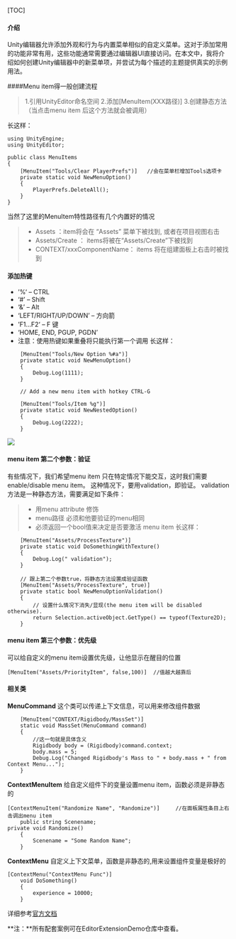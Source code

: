 [TOC]



#### 介绍

Unity编辑器允许添加外观和行为与内置菜单相似的自定义菜单。这对于添加常用的功能非常有用，这些功能通常需要通过编辑器UI直接访问。在本文中，我将介绍如何创建Unity编辑器中的新菜单项，并尝试为每个描述的主题提供真实的示例用法。

####Menu item得一般创建流程
> 1.引用UnityEditor命名空间
> 2.添加[MenuItem(XXX路径)]
> 3.创建静态方法（当点击menu item 后这个方法就会被调用）

长这样：
```
using UnityEngine;
using UnityEditor;
 
public class MenuItems
{
    [MenuItem("Tools/Clear PlayerPrefs")]   //会在菜单栏增加Tools选项卡
    private static void NewMenuOption()
    {
        PlayerPrefs.DeleteAll();
    }
}
```
当然了这里的MenuItem特性路径有几个内置好的情况
>* Assets ：item将会在 “Assets” 菜单下被找到, 或者在项目视图右击
>* Assets/Create ： items将被在“Assets/Create”下被找到
>* CONTEXT/xxxComponentName： items 将在组建面板上右击时被找到

#### 添加热键

 *    ’%‘ – CTRL
 *    ‘#’ – Shift
 *    ‘&’ – Alt
 *    ‘LEFT/RIGHT/UP/DOWN’ – 方向箭
 *    ’F1…F2‘ – F 键
 *    ‘HOME, END, PGUP, PGDN’
 *    注意：使用热键如果重叠将只能执行第一个调用
    长这样：
```
	[MenuItem("Tools/New Option %#a")]
    private static void NewMenuOption()
    {
        Debug.Log(1111);
    }

    // Add a new menu item with hotkey CTRL-G

    [MenuItem("Tools/Item %g")]
    private static void NewNestedOption()
    {
        Debug.Log(2222);
    }
```
![](https://upload-images.jianshu.io/upload_images/3806085-0144e439ca48b7a8.png?imageMogr2/auto-orient/strip%7CimageView2/2/w/1240)

#### menu item 第二个参数：验证
有些情况下，我们希望menu item 只在特定情况下能交互，这时我们需要enable/disable menu item。
这种情况下，要用validation，即验证。
validation方法是一种静态方法，需要满足如下条件：

> * 用menu attribute 修饰 
> * menu路径 必须和他要验证的menu相同 
> * 必须返回一个bool值来决定是否要激活 menu item
>   长这样：
```
	[MenuItem("Assets/ProcessTexture")]
    private static void DoSomethingWithTexture()
    {
        Debug.Log(" validation");
    }

    // 跟上第二个参数true，将静态方法设置成验证函数
    [MenuItem("Assets/ProcessTexture", true)]
    private static bool NewMenuOptionValidation()
    {
        // 设置什么情况下消失/显现(the menu item will be disabled otherwise).
        return Selection.activeObject.GetType() == typeof(Texture2D);
    }
```
#### menu item 第三个参数：优先级
可以给自定义的menu item设置优先级，让他显示在醒目的位置

```
[MenuItem("Assets/PriorityItem", false,100)]  //值越大越靠后
```



#### 相关类
**MenuCommand**
这个类可以传递上下文信息，可以用来修改组件数据

```
    [MenuItem("CONTEXT/Rigidbody/MassSet")]
    static void MassSet(MenuCommand command)
    {
        //这一句就是具体含义
        Rigidbody body = (Rigidbody)command.context;
        body.mass = 5;
        Debug.Log("Changed Rigidbody's Mass to " + body.mass + " from Context Menu...");
    }
```
**ContextMenuItem**
给自定义组件下的变量设置menu item，函数必须是非静态的
```
[ContextMenuItem("Randomize Name", "Randomize")]     //在面板属性条目上右击调出menu item
    public string Scenename;
private void Randomize()
    {
        Scenename = "Some Random Name";
    }
```
**ContextMenu**
自定义上下文菜单，函数是非静态的,用来设置组件变量是极好的

```
[ContextMenu("ContextMenu Func")]
    void DoSomething()
    {
        experience = 10000;
    }
```

详细参考[官方文档](https://unity3d.com/cn/learn/tutorials/topics/interface-essentials/unity-editor-extensions-menu-items?playlist=17117)

**注：**所有配套案例可在EditorExtensionDemo仓库中查看。

